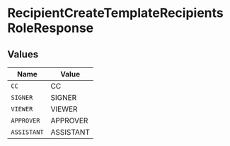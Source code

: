 # RecipientCreateTemplateRecipientsRoleResponse


## Values

| Name        | Value       |
| ----------- | ----------- |
| `CC`        | CC          |
| `SIGNER`    | SIGNER      |
| `VIEWER`    | VIEWER      |
| `APPROVER`  | APPROVER    |
| `ASSISTANT` | ASSISTANT   |